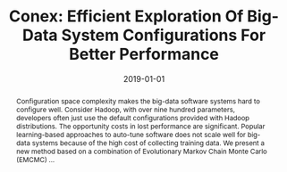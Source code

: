 ---
title: "Conex: Efficient Exploration Of Big-Data System Configurations For Better Performance"
abstract: "Configuration space complexity makes the big-data software systems hard to configure well. Consider Hadoop, with over nine hundred parameters, developers often just use the default configurations provided with Hadoop distributions. The opportunity costs in lost performance are significant. Popular learning-based approaches to auto-tune software does not scale well for big-data systems because of the high cost of collecting training data. We present a new method based on a combination of Evolutionary Markov Chain Monte Carlo (EMCMC) …"
date: 2019-01-01
venue: ""
paperurl: https://ieeexplore.ieee.org/abstract/document/9134972/
authors: "Rahul Krishna, Chong Tang, Kevin J. Sullivan and Baishakhi Ray"
awards: ""
---